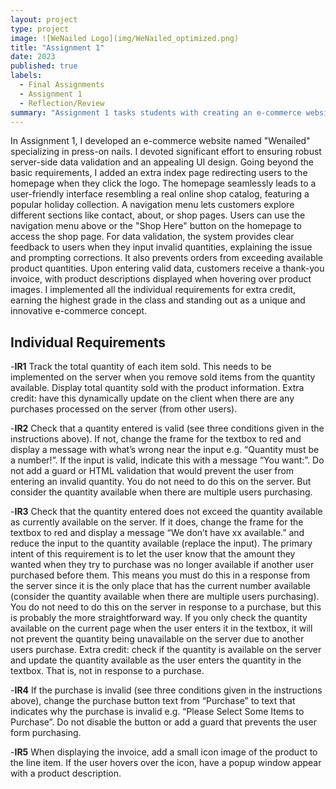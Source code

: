 ```yaml
---
layout: project
type: project
image: ![WeNailed Logo](img/WeNailed_optimized.png)
title: "Assignment 1"
date: 2023
published: true
labels:
  - Final Assignments
  - Assignment 1
  - Reflection/Review
summary: "Assignment 1 tasks students with creating an e-commerce website selling products or services of our choice. They must enable users to select quantities, validate input, calculate totals with tax and shipping, and display invoices. The project covers building an information system, designing a user interface, processing input on a server, and using dynamic data sources. Students use arrays of objects for product display, implement server-side data validation, and ensure good UI design. This assignment is part of a larger 3-part project, serving as a foundational step for our final assignments."
---
```


In Assignment 1, I developed an e-commerce website named "Wenailed" specializing in press-on nails. I devoted significant effort to ensuring robust server-side data validation and an appealing UI design. Going beyond the basic requirements, I added an extra index page redirecting users to the homepage when they click the logo. The homepage seamlessly leads to a user-friendly interface resembling a real online shop catalog, featuring a popular holiday collection. A navigation menu lets customers explore different sections like contact, about, or shop pages. Users can use the navigation menu above or the "Shop Here" button on the homepage to access the shop page. For data validation, the system provides clear feedback to users when they input invalid quantities, explaining the issue and prompting corrections. It also prevents orders from exceeding available product quantities. Upon entering valid data, customers receive a thank-you invoice, with product descriptions displayed when hovering over product images. I implemented all the individual requirements for extra credit, earning the highest grade in the class and standing out as a unique and innovative e-commerce concept.

## Individual Requirements   
-**IR1** Track the total quantity of each item sold. This needs to be implemented on the server when you remove sold items from the quantity available. Display total quantity sold with the product information. Extra credit: have this dynamically update on the client when there are any purchases processed on the server (from other users).

-**IR2** Check that a quantity entered is valid (see three conditions given in the instructions above). If not, change the frame for the textbox to red and display a message with what’s wrong near the input e.g. “Quantity must be a number!”. If the input is valid, indicate this with a message “You want:”. Do not add a guard or HTML validation that would prevent the user from entering an invalid quantity. You do not need to do this on the server. But consider the quantity available when there are multiple users purchasing.

-**IR3** Check that the quantity entered does not exceed the quantity available as currently available on the server. If it does, change the frame for the textbox to red and display a message “We don’t have xx available.” and reduce the input to the quantity available (replace the input). The primary intent of this requirement is to let the user know that the amount they wanted when they try to purchase was no longer available if another user purchased before them. This means you must do this in a response from the server since it is the only place that has the current number available (consider the quantity available when there are multiple users purchasing). You do not need to do this on the server in response to a purchase, but this is probably the more straightforward way. If you only check the quantity available on the current page when the user enters it in the textbox, it will not prevent the quantity being unavailable on the server due to another users purchase. Extra credit: check if the quantity is available on the server and update the quantity available as the user enters the quantity in the textbox. That is, not in response to a purchase.

-**IR4** If the purchase is invalid (see three conditions given in the instructions above), change the purchase button text from “Purchase” to text that indicates why the purchase is invalid e.g. “Please Select Some Items to Purchase”. Do not disable the button or add a guard that prevents the user form purchasing.

-**IR5** When displaying the invoice, add a small icon image of the product to the line item. If the user hovers over the icon, have a popup window appear with a product description.
